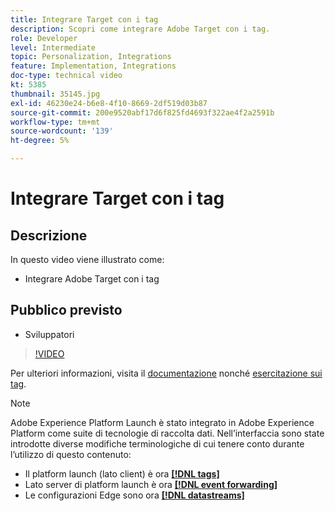 ```yaml
---
title: Integrare Target con i tag
description: Scopri come integrare Adobe Target con i tag.
role: Developer
level: Intermediate
topic: Personalization, Integrations
feature: Implementation, Integrations
doc-type: technical video
kt: 5385
thumbnail: 35145.jpg
exl-id: 46230e24-b6e8-4f10-8669-2df519d03b87
source-git-commit: 200e9520abf17d6f825fd4693f322ae4f2a2591b
workflow-type: tm+mt
source-wordcount: '139'
ht-degree: 5%

---
```


# Integrare Target con i tag

## Descrizione

In questo video viene illustrato come:

* Integrare Adobe Target con i tag

## Pubblico previsto

* Sviluppatori

>[!VIDEO](https://video.tv.adobe.com/v/35145/?quality=12)

Per ulteriori informazioni, visita il [documentazione](https://experienceleague.adobe.com/docs/target/using/implement-target/client-side/at-js-implementation/deploy-at-js/cmp-implementing-target-using-adobe-launch.html?lang=en) nonché [esercitazione sui tag](https://experienceleague.adobe.com/docs/launch-learn/implementing-in-websites-with-launch/index.html?lang=en).

>[!NOTE]
>
>Adobe Experience Platform Launch è stato integrato in Adobe Experience Platform come suite di tecnologie di raccolta dati. Nell’interfaccia sono state introdotte diverse modifiche terminologiche di cui tenere conto durante l’utilizzo di questo contenuto:
>
> * Il platform launch (lato client) è ora **[[!DNL tags]](https://experienceleague.adobe.com/docs/experience-platform/tags/home.html?lang=it)**
> * Lato server di platform launch è ora **[[!DNL event forwarding]](https://experienceleague.adobe.com/docs/experience-platform/tags/event-forwarding/overview.html)**
> * Le configurazioni Edge sono ora **[[!DNL datastreams]](https://experienceleague.adobe.com/docs/experience-platform/edge/fundamentals/datastreams.html)**


